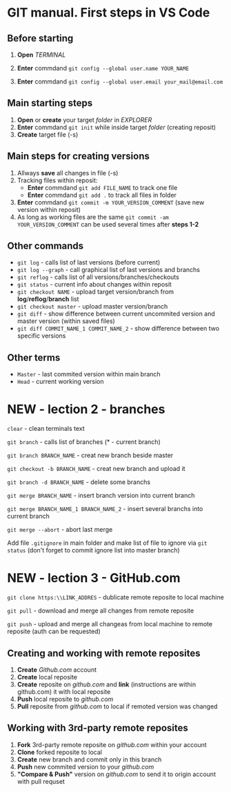 # GIT manual. First steps in VS Code

## Before starting

1. **Open** *TERMINAL*

2. **Enter** commdand `git config --global user.name YOUR_NAME`

3. **Enter** commdand `git config --global user.email your_mail@email.com`

## Main starting steps

1. **Open** or **create** your target *folder* in *EXPLORER*
2. **Enter** commdand `git init` while inside target *folder* (creating reposit)
3. **Create** target file (-s)

## Main steps for creating versions

1. Allways **save** all changes in file (-s) 
2. Tracking files within reposit:
    * **Enter** commdand `git add FILE_NAME` to track one file
    * **Enter** commdand `git add .` to track all files in folder
3. **Enter** commdand `git commit -m YOUR_VERSION_COMMENT` (save new version within reposit)
4. As long as working files are the same `git commit -am YOUR_VERSION_COMMENT` can be used several times after **steps 1-2**

## Other commands

* `git log` - calls list of last versions (before current)
* `git log --graph` - call graphical list of last versions and branchs
* `git reflog` - calls list of all versions/branches/checkouts
* `git status` - current info about changes within reposit
* `git checkout NAME` - upload target version/branch from **log**/**reflog**/**branch** list
* `git checkout master` - upload master version/branch
* `git diff` - show difference between current uncommited version and master version (within saved files)
* `git diff COMMIT_NAME_1 COMMIT_NAME_2` - show difference between two specific versions

## Other terms

* `Master` - last commited version within main branch
* `Head` - current working version

# NEW - lection 2 - branches

`clear` - clean terminals text

`git branch` - calls list of branches (* - current branch)

`git branch BRANCH_NAME` - creat new branch beside master

`git checkout -b BRANCH_NAME` - creat new branch and upload it

`git branch -d BRANCH_NAME` - delete some branchs

`git merge BRANCH_NAME` - insert branch version into current branch

`git merge BRANCH_NAME_1 BRANCH_NAME_2` - insert several branchs into current branch

`git merge --abort` - abort last merge

Add file `.gitignore` in main folder and make list of file to ignore via `git status` (don't forget to commit ignore list into master branch)


# NEW - lection 3 - GitHub.com

`git clone https:\\LINK_ADDRES` - dublicate remote reposite to local machine

`git pull` - download and merge all changes from remote reposite 

`git push` - upload and merge all changeas from local machine to remote reposite (auth can be requested)

## Creating and working with remote reposites
1. **Create** *Github.com* account
2. **Create** local reposite
3. **Create** reposite on *github.com* and **link** (instructions are within github.com) it with local reposite
4. **Push** local reposite to *github.com*
5. **Pull** reposite from *github.com* to local if remoted version was changed

## Working with 3rd-party remote reposites
1. **Fork** 3rd-party remote reposite on *github.com* within your account 
2. **Clone** forked reposite to local
3. **Create** new branch and commit only in this branch
4. **Push** new commited version to your *github.com* 
5. **"Compare & Push"** version on *github.com* to send it to origin account with pull requset